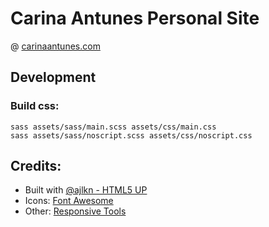 # Carina Antunes Personal Site

@ [carinaantunes.com](carinaantunes.com)

## Development
### Build css:
```
sass assets/sass/main.scss assets/css/main.css
sass assets/sass/noscript.scss assets/css/noscript.css
````

## Credits:
- Built with [@ajlkn - HTML5 UP](html5up.net)
- Icons: [Font Awesome](fontawesome.io) 
- Other: [Responsive Tools](github.com/ajlkn/responsive-tools)
